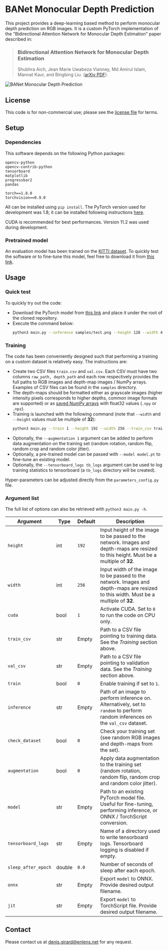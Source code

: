 # BANet Monocular Depth Prediction

This project provides a deep-learning based method to perform monocular depth prediction on RGB images. It is a custom 
PyTorch implementation of the "Bidirectional Attention Network for Monocular Depth Estimation" paper described in:

> ### Bidirectional Attention Network for Monocular Depth Estimation
> Shubhra Aich, Jean Marie Uwabeza Vianney, Md Amirul Islam, Mannat Kaur, and Bingbing Liu.
> ([arXiv PDF](https://arxiv.org/abs/2009.00743)).

![BANet Monocular Depth Prediction](res/depth_prediction.gif "BANet Monocular Depth Prediction")

## License

This code is for non-commercial use; please see the [license file](LICENSE) for terms.

## Setup

### Dependencies

This software depends on the following Python packages:

```
opencv-python
opencv-contrib-python
tensorboard
matplotlib
progressbar2
pandas

torch==1.8.0
torchvision==0.9.0
```

All can be installed using `pip install`. The PyTorch version used for development was 1.8; it can be installed 
following instructions [here](https://pytorch.org/get-started/previous-versions/).

CUDA is recommended for best performances. Version 11.2 was used during development.

### Pretrained model

An evaluation model has been trained on the [KITTI dataset](http://www.cvlibs.net/datasets/kitti/). To quickly test the 
software or to fine-tune this model, feel free to download it from [this link](https://drive.google.com/file/d/15AelkISUJM5tmwhTQjqpoW_vDVSzLgqn/view?usp=sharing).

## Usage

### Quick test

To quickly try out the code:
- Download the PyTorch model from [this link](https://drive.google.com/file/d/15AelkISUJM5tmwhTQjqpoW_vDVSzLgqn/view?usp=sharing) 
and place it under the root of the cloned repository. 
- Execute the command below:
  ```bash
  python3 main.py --inference samples/test.png --height 128 --width 416 --model kitty_banet.pt
  ```

### Training

The code has been conveniently designed such that performing a training on a custom dataset is relatively 
easy. The instructions are:

- Create two CSV files `train.csv` and `val.csv`. Each CSV must have two columns `raw_path, depth_path` and each row
respectively provides the full paths to RGB images and depth-map images / NumPy arrays. Examples of CSV files can be found in the 
`samples` directory.
- The depth-maps should be formatted either as grayscale images (higher intensity pixels corresponds to higher depths, 
common image formats are supported) or as [saved NumPy arrays](https://numpy.org/doc/stable/reference/generated/numpy.save.html?highlight=save#numpy.save)
with float32 values (`.npy` or `.npz`).
- Training is launched with the following command (note that `--width` and `--height` values must be multiple of **32**):
  ```bash
  python3 main.py --train 1 --height 192 --width 256 --train_csv train.csv --val_csv val.csv
  ```
- Optionally, the `--augmentation 1` argument can be added to perform data augmentation on the training set
(random rotation, random flip, random crop and random color jitter).
- Optionally, a pre-trained model can be passed with `--model model.pt` to fine-tune an existing model.
- Optionally, the `--tensorboard_logs tb_logs` argument can be used to log training statistics to tensorboard (a 
`tb_logs` directory will be created).

Hyper-parameters can be adjusted directly from the `parameters_config.py` file.

### Argument list

The full list of options can also be retrieved with `python3 main.py -h`.

| Argument            | Type    | Default | Description |
|---------------------|---------|---------|-------------|
| `height`            | int     | `192`   | Input height of the image to be passed to the network. Images and depth-maps are resized to this height. Must be a multiple of **32**. |
| `width`         | int     | `256`   | Input width of the image to be passed to the network. Images and depth-maps are resized to this width. Must be a multiple of **32**. |
| `cuda`              | bool    | `1`     | Activate CUDA. Set to `0` to run the code on CPU only. |
| `train_csv`         | str     | Empty   | Path to a CSV file pointing to training data. See the _Training_ section above. |
| `val_csv`           | str     | Empty   | Path to a CSV file pointing to validation data. See the _Training_ section above. |
| `train`             | bool    | `0`     | Enable training if set to `1`. |
| `inference`         | str     | Empty   | Path of an image to perform inference on. Alternatively, set to `random` to perform random inferences on the `val_csv` dataset. |
| `check_dataset`     | bool    | `0`     | Check your training set (see random RGB images and depth-maps from the set). |
| `augmentation`      | bool    | `0`     | Apply data augmentation to the training set (random rotation, random flip, random crop and random color jitter). |
| `model`             | str     | Empty   | Path to an existing PyTorch model file. Useful for fine-tuning, performing inference, or ONNX / TorchScript conversion. |
| `tensorboard_logs`  | str     | Empty   | Name of a directory used to write tensorboard logs. Tensorboard logging is disabled if empty. |
| `sleep_after_epoch` | double  | `0.0`   | Number of seconds of sleep after each epoch. |
| `onnx`              | str     | Empty   | Export `model` to ONNX. Provide desired output filename. |
| `jit`               | str     | Empty   | Export `model` to TorchScript file. Provide desired output filename. |

## Contact

Please contact us at [denis.girard@enlens.net](mailto:denis.girard@enlens.net) for any request.